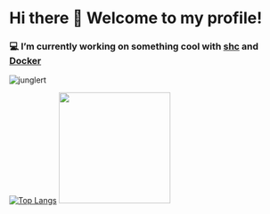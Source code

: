 # Hi there 👋 Welcome to my profile!
### :computer: I’m currently working on something cool with [shc](https://github.com/junglert/shc) and [Docker](https://docker.com/)
<p align="left"> <img src="https://komarev.com/ghpvc/?username=junglert&label=Profile%20views&color=0e9bb4&style=flat" alt="junglert" /></p>

[![Top Langs](https://github-readme-stats.vercel.app/api/top-langs/?username=junglert&theme=slateorange&layout=compact)](https://github.com/anuraghazra/github-readme-stats)
<img src="https://raw.githubusercontent.com/junglert/shc/master/media/shc_logo.png" width="200" height="200">

<!--
**junglert/junglert** is a ✨ _special_ ✨ repository because its `README.md` (this file) appears on your GitHub profile.

Here are some ideas to get you started:

- 🔭 I’m currently working on ...
- 🌱 I’m currently learning ...
- 👯 I’m looking to collaborate on ...
- 🤔 I’m looking for help with ...
- 💬 Ask me about ...
- 📫 How to reach me: ...
- 😄 Pronouns: ...
- ⚡ Fun fact: ...
-->

